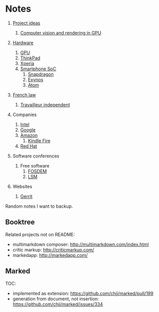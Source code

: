 # Notes

1.  [Project ideas](project-ideas.md)
    1. [Computer vision and rendering in GPU](computer-vision-and-rendering-in-gpu.md)
1.  [Hardware](hardware.md)
    1.  [GPU](gpu.md)
    1.  [ThinkPad](thinkpad.md)
    1.  [Xperia](xperia.md)
    1.  [Smartphone SoC](smartphone-soc.md)
        1.  [Snapdragon](snapdragon.md)
        1.  [Exynos](exynos.md)
        1.  [Atom](atom.md)
1.  [French law](french-law.md)
    1.  [Travailleur independent](travailleur-independant.md)
1.  Companies
    1.  [Intel](intel.md)
    1.  [Google](google.md)
    1.  [Amazon](amazon.md)
        1. [Kindle Fire](kindle-fire.md)
    1.  [Red Hat](red-hat.md)
1.  Software conferences
    1.  Free software
        1. [FOSDEM](fosdem.md)
        1. [LSM](https://en.wikipedia.org/wiki/Libre_Software_Meeting)

1.  Websites
    1. [Gerrit](gerrit.md)

Random notes I want to backup.

## Booktree

Related projects not on README:

- multimarkdown composer: http://multimarkdown.com/index.html
- critic markup: http://criticmarkup.com/
- markedapp: http://markedapp.com/

## Marked

TOC:

- implemented as extension: https://github.com/chjj/marked/pull/199
- generation from document, not insertion: https://github.com/chjj/marked/issues/334
